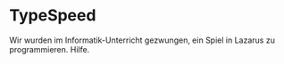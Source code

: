 # TypeSpeed
Wir wurden im Informatik-Unterricht gezwungen, ein Spiel in Lazarus zu programmieren. Hilfe. 
